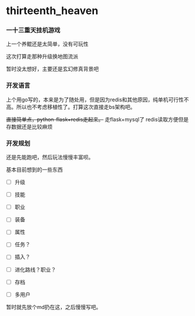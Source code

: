 # thirteenth_heaven

### 一十三重天挂机游戏

上一个养鲲还是太简单，没有可玩性



这次打算走那种升级换地图流派



暂时没太想好，主要还是玄幻修真背景吧



### 开发语言

上个用go写的，本来是为了随处用，但是因为redis和其他原因，纯单机可行性不高。所以也不考虑移植性了。打算这次直接走bs架构吧。

~~直接简单点，python-flask+redis走起来。~~
走flask+mysql了 redis读取方便但是存数据还是比较麻烦



### 开发规划

还是先能跑吧，然后玩法慢慢丰富呗。

基本目前想到的一些东西 

- [ ] 升级
- [ ] 技能
- [ ] 职业
- [ ] 装备
- [ ] 属性
- [ ] 任务？
- [ ] 插入？
- [ ] 进化路线？职业？
- [ ] 存档
- [ ] 多用户



暂时就先放个md扔在这，之后慢慢写吧。
